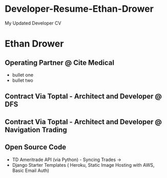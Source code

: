 # Developer-Resume-Ethan-Drower
My Updated Developer CV


Ethan Drower
=============================


Operating Partner @ Cite Medical
--------------------------
- bullet one
- bullet two



Contract Via Toptal - Architect and Developer @ DFS
---------------------

Contract Via Toptal - Architect and Developer @ Navigation Trading
--------------------------------------



Open Source Code
---------------------------
- TD Ameritrade API (via Python) - Syncing Trades  -> 
- Django Starter Templates ( Heroku, Static Image Hosting with AWS, Basic Email Auth) 


